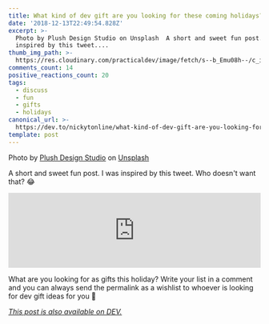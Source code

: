 ```yaml
---
title: What kind of dev gift are you looking for these coming holidays?
date: '2018-12-13T22:49:54.828Z'
excerpt: >-
  Photo by Plush Design Studio on Unsplash  A short and sweet fun post. I was
  inspired by this tweet....
thumb_img_path: >-
  https://res.cloudinary.com/practicaldev/image/fetch/s--b_Emu08h--/c_imagga_scale,f_auto,fl_progressive,h_420,q_auto,w_1000/https://thepracticaldev.s3.amazonaws.com/i/lpkb9d14p9xadbvwj71v.jpg
comments_count: 14
positive_reactions_count: 20
tags:
  - discuss
  - fun
  - gifts
  - holidays
canonical_url: >-
  https://dev.to/nickytonline/what-kind-of-dev-gift-are-you-looking-for-these-coming-holidays-ko7
template: post
---
```


Photo by [Plush Design Studio](https://unsplash.com/@plushdesignstudio) on [Unsplash](https://unsplash.com)

A short and sweet fun post. I was inspired by this tweet. Who doesn't want that? 😂

<iframe class="liquidTag" src="https://dev.to/embed/twitter?args=1073341012884500480" style="border: 0; width: 100%;"></iframe>

What are you looking for as gifts this holiday? Write your list in a comment and you can always send the permalink as a wishlist to whoever is looking for dev gift ideas for you 🎅

_[This post is also available on DEV.](https://dev.to/nickytonline/what-kind-of-dev-gift-are-you-looking-for-these-coming-holidays-ko7)_

<script>
const parent = document.getElementsByTagName('head')[0];
const script = document.createElement('script');
script.type = 'text/javascript';
script.src = 'https://cdnjs.cloudflare.com/ajax/libs/iframe-resizer/4.1.1/iframeResizer.min.js';
script.charset = 'utf-8';
script.onload = function() {
    window.iFrameResize({}, '.liquidTag');
};
parent.appendChild(script);
</script>
